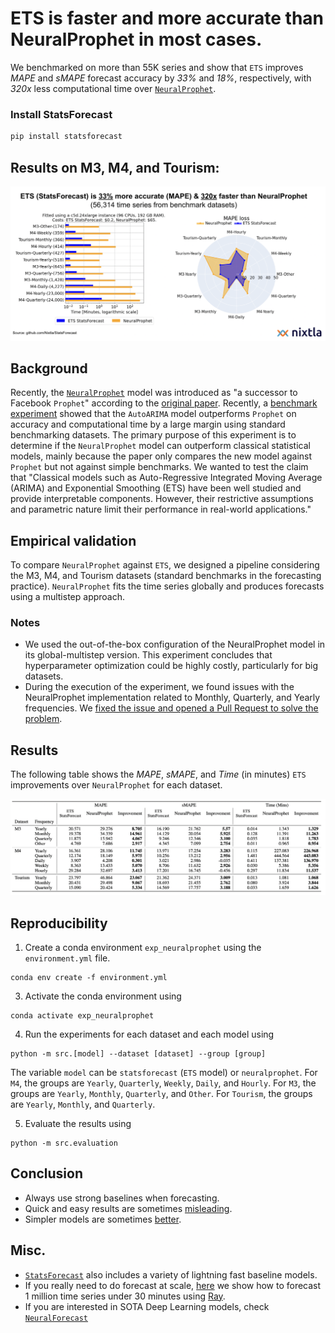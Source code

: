 # ETS is faster and more accurate than NeuralProphet in most cases. 

We benchmarked on more than 55K series and show that `ETS` improves _MAPE_ and _sMAPE_ forecast accuracy by _33%_ and _18%_, respectively, with _320x_ less computational time over [`NeuralProphet`](https://neuralprophet.com/html/index.html).

### Install StatsForecast
```bash
pip install statsforecast
```

## Results on M3, M4, and Tourism: 

![comparison](./comparison.png)

## Background

Recently, the [`NeuralProphet`](https://neuralprophet.com/html/index.html) model was introduced as "a successor to Facebook `Prophet`" according to the [original paper](https://arxiv.org/pdf/2111.15397.pdf). Recently, a [benchmark experiment](https://github.com/Nixtla/statsforecast/tree/main/experiments/arima_prophet_adapter) showed that the `AutoARIMA` model outperforms `Prophet` on accuracy and computational time by a large margin using standard benchmarking datasets. The primary purpose of this experiment is to determine if the `NeuralProphet` model can outperform classical statistical models, mainly because the paper only compares the new model against `Prophet` but not against simple benchmarks. We wanted to test the claim that "Classical models such as Auto-Regressive Integrated Moving Average (ARIMA) and Exponential Smoothing (ETS) have been well studied and provide interpretable components. However, their restrictive assumptions and parametric nature limit their performance in real-world applications." 

## Empirical validation

To compare `NeuralProphet` against `ETS`, we designed a pipeline considering the M3, M4, and Tourism datasets (standard benchmarks in the forecasting practice). `NeuralProphet` fits the time series globally and produces forecasts using a multistep approach. 

### Notes

- We used the out-of-the-box configuration of the NeuralProphet model in its global-multistep version. This experiment concludes that hyperparameter optimization could be highly costly, particularly for big datasets.
- During the execution of the experiment, we found issues with the NeuralProphet implementation related to Monthly, Quarterly, and Yearly frequencies. We [fixed the issue and opened a Pull Request to solve the problem](https://github.com/ourownstory/neural_prophet/pull/705).

## Results 

The following table shows the _MAPE_, _sMAPE_, and _Time_ (in minutes) `ETS` improvements over `NeuralProphet` for each dataset.

![table](./results-table.png)


## Reproducibility


1. Create a conda environment `exp_neuralprophet` using the `environment.yml` file.
  ```shell
  conda env create -f environment.yml
  ```

3. Activate the conda environment using 
  ```shell
  conda activate exp_neuralprophet
  ```

4. Run the experiments for each dataset and each model using 
  ```shell
  python -m src.[model] --dataset [dataset] --group [group]
  ```

The variable `model` can be `statsforecast` (`ETS` model) or `neuralprophet`. For `M4`, the groups are `Yearly`, `Quarterly`, `Weekly`, `Daily`, and `Hourly`. For `M3`, the groups are `Yearly`, `Monthly`, `Quarterly`, and `Other`. For `Tourism`, the groups are `Yearly`, `Monthly`, and `Quarterly`. 

5. Evaluate the results using

  ```shell
  python -m src.evaluation
  ```

## Conclusion

* Always use strong baselines when forecasting.
* Quick and easy results are sometimes [misleading](https://en.wikipedia.org/wiki/Streetlight_effect).
* Simpler models are sometimes [better](https://en.wikipedia.org/wiki/Occam%27s_razor).

## Misc.

* [`StatsForecast`](https://github.com/nixtla/statsforecast) also includes a variety of lightning fast baseline models.
* If you really need to do forecast at scale, [here](https://github.com/nixtla/statsforecast/tree/main/experiments/ray) we show how to forecast 1 million time series under 30 minutes using [Ray](https://github.com/ray-project/ray).
* If you are interested in SOTA Deep Learning models, check [`NeuralForecast`](https://github.com/nixtla/neuralforecast)


